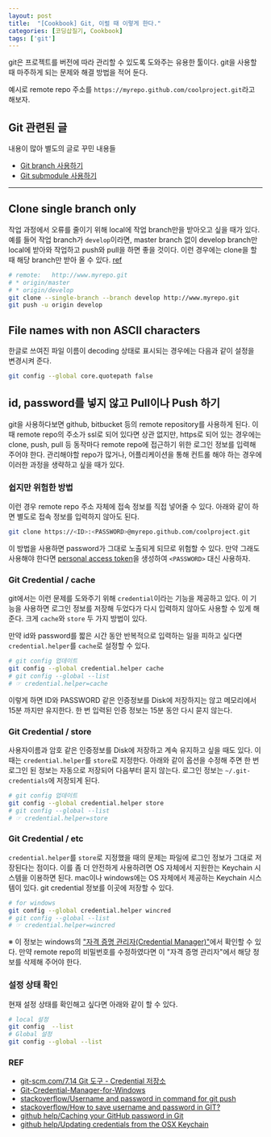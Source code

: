 ```yaml
---
layout: post
title:  "[Cookbook] Git, 이럴 때 이렇게 한다."
categories: [코딩삽질기, Cookbook]
tags: ['git']
---
```


git은 프로젝트를 버전에 따라 관리할 수 있도록 도와주는 유용한 툴이다. git을 사용할 때 마주하게 되는 문제와 해결 방법을 적어 둔다.

예시로 remote repo 주소를 `https://myrepo.github.com/coolproject.git`라고 해보자.

## Git 관련된 글

내용이 많아 별도의 글로 꾸민 내용들

* [Git branch 사용하기](https://pinedance.github.io/blog/2019/05/28/Git-Branch)
* [Git submodule 사용하기](https://pinedance.github.io/blog/2019/05/28/Git-Submodule)


***

## Clone single branch only

작업 과정에서 오류를 줄이기 위해 local에 작업 branch만을 받아오고 싶을 때가 있다. 예를 들어 작업 branch가 `develop`이라면, master branch 없이 develop branch만 local에 받아와 작업하고 push와 pull을 하면 좋을 것이다. 이런 경우에는 clone을 할 때 해당 branch만 받아 올 수 있다. [ref](https://stackoverflow.com/questions/1911109/how-to-clone-a-specific-git-branch)

```bash
# remote:   http://www.myrepo.git
# * origin/master
# * origin/develop
git clone --single-branch --branch develop http://www.myrepo.git
git push -u origin develop
```

## File names with non ASCII characters

한글로 쓰여진 파일 이름이 decoding 상태로 표시되는 경우에는 다음과 같이 설정을 변경시켜 준다.

```bash
git config --global core.quotepath false
```

## id, password를 넣지 않고 Pull이나 Push 하기

git을 사용하다보면 github, bitbucket 등의 remote repository를 사용하게 된다. 이 때 remote repo의 주소가 ssl로 되어 있다면 상관 없지만, https로 되어 있는 경우에는 clone, push, pull 등 동작마다 remote repo에 접근하기 위한 로그인 정보를 입력해 주어야 한다. 관리해야할 repo가 많거나, 어플리케이션을 통해 컨트롤 해야 하는 경우에 이러한 과정을 생략하고 싶을 때가 있다.

### 쉽지만 위험한 방법

이런 경우 remote repo 주소 자체에 접속 정보를 직접 넣어줄 수 있다. 아래와 같이 하면 별도로 접속 정보를 입력하지 않아도 된다.

```bash
git clone https://<ID>:<PASSWORD>@myrepo.github.com/coolproject.git
```

이 방법을 사용하면 password가 그대로 노출되게 되므로 위험할 수 있다. 만약 그래도 사용해야 한다면 [personal access token](https://help.github.com/en/articles/creating-a-personal-access-token-for-the-command-line)을 생성하여 `<PASSWORD>` 대신 사용하자.


### Git Credential / cache

git에서는 이런 문제를 도와주기 위해 `credential`이라는 기능을 제공하고 있다. 이 기능을 사용하면 로그인 정보를 저장해 두었다가 다시 입력하지 않아도 사용할 수 있게 해 준다. 크게 `cache`와 `store` 두 가지 방법이 있다.

만약 id와 password를 짧은 시간 동안 반복적으로 입력하는 일을 피하고 싶다면 `credential.helper`를  `cache`로 설정할 수 있다.

```bash
# git config 업데이트
git config --global credential.helper cache
# git config --global --list
# ☞ credential.helper=cache
```

이렇게 하면 ID와 PASSWORD 같은 인증정보를 Disk에 저장하지는 않고 메모리에서 15분 까지만 유지한다. 한 번 입력된 인증 정보는 15분 동안 다시 묻지 않는다.


### Git Credential / store

사용자이름과 암호 같은 인증정보를 Disk에 저장하고 계속 유지하고 싶을 때도 있다. 이 때는 `credential.helper`를 `store`로 지정한다. 아래와 같이 옵션을 수정해 주면 한 번 로그인 된 정보는 자동으로 저장되어 다음부터 묻지 않는다. 로그인 정보는 `~/.git-credentials`에 저장되게 된다.

```bash
# git config 업데이트
git config --global credential.helper store
# git config --global --list
# ☞ credential.helper=store
```

### Git Credential / etc

`credential.helper`를 `store`로 지정했을 때의 문제는 파일에 로그인 정보가 그대로 저장된다는 점이다. 이를 좀 더 안전하게 사용하려면 OS 자체에서 지원한는 Keychain 시스템을 이용하면 된다. mac이나 windows에는 OS 자체에서 제공하는 Keychain 시스템이 있다. git credential 정보를 이곳에 저장할 수 있다.

```bash
# for windows
git config --global credential.helper wincred
# git config --global --list
# ☞ credential.helper=wincred
```

※ 이 정보는 windows의 ["자격 증명 관리자(Credential Manager)"](https://support.microsoft.com/ko-kr/help/4026814/windows-accessing-credential-manager)에서 확인할 수 있다. 만약 remote repo의 비밀번호를 수정하였다면 이 "자격 증명 관리자"에서 해당 정보를 삭제해 주어야 한다.

<!---
windows의 경우 microsoft에서 제공하는 [windows 용 GCM](https://github.com/Microsoft/Git-Credential-Manager-for-Windows)를 먼저 설치해야 하는 방법도 있다. 설치를 마치면 `~/.git-credentials`에 로그인 정보가 그대로 저장되지 않고 OS 자체에서 token을 부여 받아 해당 token을 저장하게 된다.
--->

### 설정 상태 확인

현재 설정 상태를 확인해고 싶다면 아래와 같이 할 수 있다.

```bash
# local 설정
git config  --list
# Global 설정
git config --global --list
```

### REF

* [git-scm.com/7.14 Git 도구 - Credential 저장소](https://git-scm.com/book/ko/v2/Git-%EB%8F%84%EA%B5%AC-Credential-%EC%A0%80%EC%9E%A5%EC%86%8C)
* [Git-Credential-Manager-for-Windows](https://github.com/Microsoft/Git-Credential-Manager-for-Windows)
* [stackoverflow/Username and password in command for git push](https://stackoverflow.com/questions/29776439/username-and-password-in-command-for-git-push/29776651)
* [stackoverflow/How to save username and password in GIT?](https://stackoverflow.com/a/35942890)
* [github help/Caching your GitHub password in Git](https://help.github.com/en/articles/caching-your-github-password-in-git)
* [github help/Updating credentials from the OSX Keychain](https://help.github.com/en/articles/updating-credentials-from-the-osx-keychain)
